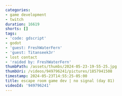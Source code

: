```yaml
---
categories:
- game development
- twitch
duration: 16619
shorts: []
tags:
- 'code: gdscript'
- godot
- 'guest: FreshWaterFern'
- 'guest: Titanseek3r'
- lost contact
- 'raided by: FreshWaterFern'
thumbPath: /assets/thumbs/2024-05-23-19-55-25.jpg
thumbUri: /videos/949796241/pictures/1857941508
timestamp: 2024-05-23T14:55:25-05:00
title: escape room game dev | no signal (day 81)
videoId: '949796241'
---
```

